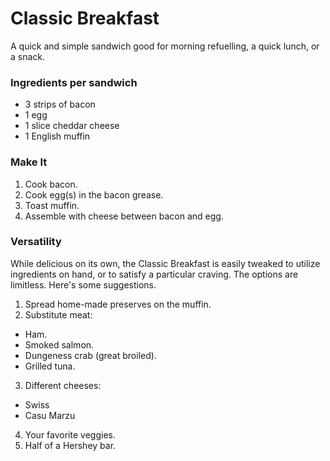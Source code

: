 # Classic Breakfast

A quick and simple sandwich good for morning refuelling, a quick lunch, or a snack.

### Ingredients per sandwich
- 3 strips of bacon
- 1 egg
- 1 slice cheddar cheese
- 1 English muffin

### Make It
1. Cook bacon.
2. Cook egg(s) in the bacon grease.
3. Toast muffin.
3. Assemble with cheese between bacon and egg.

### Versatility

While delicious on its own, the Classic Breakfast is easily tweaked to utilize ingredients on hand, or to satisfy a particular craving. The options are limitless. Here's some suggestions.

1. Spread home-made preserves on the muffin.
2. Substitute meat:
  - Ham.
  - Smoked salmon.
  - Dungeness crab (great broiled).
  - Grilled tuna.
3. Different cheeses:
  - Swiss
  - Casu Marzu
4. Your favorite veggies.
5. Half of a Hershey bar.
